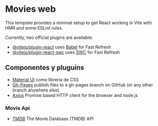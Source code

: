 # Movies web 

This template provides a minimal setup to get React working in Vite with HMR and some ESLint rules.

Currently, two official plugins are available:

- [@vitejs/plugin-react](https://github.com/vitejs/vite-plugin-react/blob/main/packages/plugin-react/README.md) uses [Babel](https://babeljs.io/) for Fast Refresh
- [@vitejs/plugin-react-swc](https://github.com/vitejs/vite-plugin-react-swc) uses [SWC](https://swc.rs/) for Fast Refresh

## Componentes y pluguins
- [Material UI](https://mui.com/) como libreria de CSS
- [Gh-Pages](https://www.npmjs.com/package/gh-pages) publish files to a gh-pages branch on GitHub (or any other branch anywhere else).
- [Axios](https://www.npmjs.com/package/axios) Promise based HTTP client for the browser and node.js


### Movie Api 
- [TMDB](https://developer.themoviedb.org/reference/intro/getting-started)  The Movie Database (TMDB) API